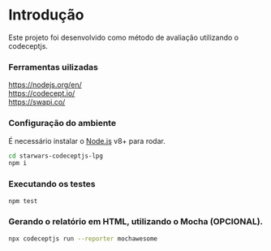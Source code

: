 # Introdução
Este projeto foi desenvolvido como método de avaliação utilizando o codeceptjs.

### Ferramentas uilizadas

<https://nodejs.org/en/> <br>
<https://codecept.io/> <br>
<https://swapi.co/> 

### Configuração do ambiente
É necessário instalar o [Node.js](https://nodejs.org/) v8+ para rodar.

```sh
cd starwars-codeceptjs-lpg
npm i
```

### Executando os testes

```sh
npm test
```


### Gerando o relatório em HTML, utilizando o Mocha (OPCIONAL).

```sh
npx codeceptjs run --reporter mochawesome
```
